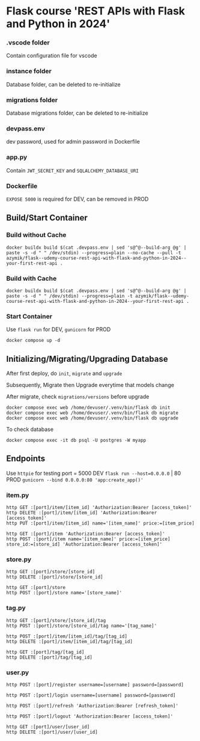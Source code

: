 # Flask course 'REST APIs with Flask and Python in 2024'

### .vscode folder
Contain configuration file for vscode

### instance folder
Database folder, can be deleted to re-initialize

### migrations folder
Database migrations folder, can be deleted to re-initialize

### devpass.env
dev password, used for admin password in Dockerfile

### app.py
Contain `JWT_SECRET_KEY` and `SQLALCHEMY_DATABASE_URI`

### Dockerfile
`EXPOSE 5000` is required for DEV, can be removed in PROD

## Build/Start Container
### Build without Cache
```
docker buildx build $(cat .devpass.env | sed 's@^@--build-arg @g' | paste -s -d " " /dev/stdin) --progress=plain --no-cache --pull -t azymik/flask--udemy-course-rest-api-with-flask-and-python-in-2024--your-first-rest-api .
```

### Build with Cache
```
docker buildx build $(cat .devpass.env | sed 's@^@--build-arg @g' | paste -s -d " " /dev/stdin) --progress=plain -t azymik/flask--udemy-course-rest-api-with-flask-and-python-in-2024--your-first-rest-api .
```

### Start Container
Use `flask run` for DEV, `gunicorn` for PROD
```
docker compose up -d
```

## Initializing/Migrating/Upgrading Database
After first deploy, do `init`, `migrate` and `upgrade`

Subsequently, Migrate then Upgrade everytime that models change

After migrate, check `migrations/versions` before upgrade
```
docker compose exec web /home/devuser/.venv/bin/flask db init
docker compose exec web /home/devuser/.venv/bin/flask db migrate
docker compose exec web /home/devuser/.venv/bin/flask db upgrade
```

To check database
```
docker compose exec -it db psql -U postgres -W myapp
```

## Endpoints
Use `httpie` for testing
port = 5000 DEV `flask run --host=0.0.0.0` | 80 PROD `gunicorn --bind 0.0.0.0:80 'app:create_app()'`

### item.py
```
http GET :[port]/item/[item_id] 'Authorization:Bearer [access_token]'
http DELETE :[port]/item/[item_id] 'Authorization:Bearer [access_token]'
http PUT :[port]/item/[item_id] name='[item_name]' price:=[item_price]

http GET :[port]/item 'Authorization:Bearer [access_token]'
http POST :[port]/item name='[item_name]' price:=[item_price] store_id:=[store_id] 'Authorization:Bearer [access_token]'
```

### store.py
```
http GET :[port]/store/[store_id]
http DELETE :[port]/store/[store_id]

http GET :[port]/store
http POST :[port]/store name='[store_name]'
```

### tag.py
```
http GET :[port]/store/[store_id]/tag
http POST :[port]/store/[store_id]/tag name='[tag_name]'

http POST :[port]/item/[item_id]/tag/[tag_id]
http DELETE :[port]/item/[item_id]/tag/[tag_id]

http GET :[port]/tag/[tag_id]
http DELETE :[port]/tag/[tag_id]
```

### user.py
```
http POST :[port]/register username=[username] password=[password]

http POST :[port]/login username=[username] password=[password]

http POST :[port]/refresh 'Authorization:Bearer [refresh_token]'

http POST :[port]/logout 'Authorization:Bearer [access_token]'

http GET :[port]/user/[user_id]
http DELETE :[port]/user/[user_id]
```